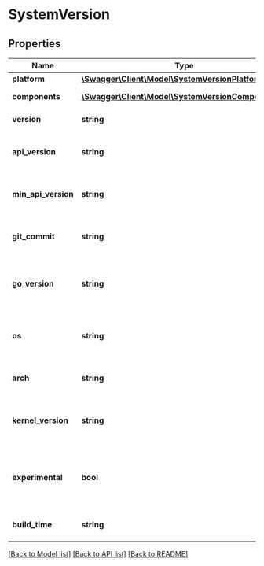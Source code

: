 # SystemVersion

## Properties
Name | Type | Description | Notes
------------ | ------------- | ------------- | -------------
**platform** | [**\Swagger\Client\Model\SystemVersionPlatform**](SystemVersionPlatform.md) |  | [optional] 
**components** | [**\Swagger\Client\Model\SystemVersionComponents[]**](SystemVersionComponents.md) | Information about system components | [optional] 
**version** | **string** | The version of the daemon | [optional] 
**api_version** | **string** | The default (and highest) API version that is supported by the daemon | [optional] 
**min_api_version** | **string** | The minimum API version that is supported by the daemon | [optional] 
**git_commit** | **string** | The Git commit of the source code that was used to build the daemon | [optional] 
**go_version** | **string** | The version Go used to compile the daemon, and the version of the Go runtime in use. | [optional] 
**os** | **string** | The operating system that the daemon is running on (\&quot;linux\&quot; or \&quot;windows\&quot;) | [optional] 
**arch** | **string** | The architecture that the daemon is running on | [optional] 
**kernel_version** | **string** | The kernel version (&#x60;uname -r&#x60;) that the daemon is running on.  This field is omitted when empty. | [optional] 
**experimental** | **bool** | Indicates if the daemon is started with experimental features enabled.  This field is omitted when empty / false. | [optional] 
**build_time** | **string** | The date and time that the daemon was compiled. | [optional] 

[[Back to Model list]](../README.md#documentation-for-models) [[Back to API list]](../README.md#documentation-for-api-endpoints) [[Back to README]](../README.md)



